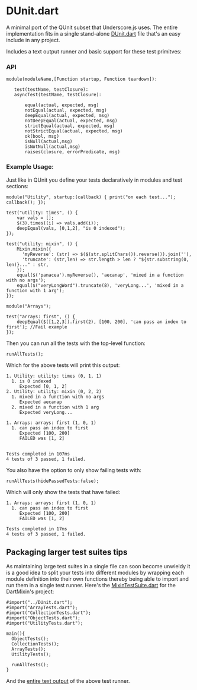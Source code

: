 # DUnit.dart

A minimal port of the QUnit subset that Underscore.js uses.
The entire implementation fits in a single stand-alone [DUnit.dart](https://github.com/mythz/DartMixins/blob/master/DUnit.dart) file that's an easy include in any project.

Includes a text output runner and basic support for these test primitves:

### API 

    module(moduleName,[Function startup, Function teardown]):

       test(testName, testClosure):
       asyncTest(testName, testClosure):

           equal(actual, expected, msg)
           notEqual(actual, expected, msg)
           deepEqual(actual, expected, msg)
           notDeepEqual(actual, expected, msg)
           strictEqual(actual, expected, msg)
           notStrictEqual(actual, expected, msg)
           ok(bool, msg)
           isNull(actual,msg)
           isNotNull(actual,msg)
           raises(closure, errorPredicate, msg)

### Example Usage:

Just like in QUnit you define your tests declaratively in modules and test sections:

    module("Utility", startup:(callback) { print("on each test..."); callback(); });  

    test("utility: times", () {
        var vals = [];
        $(3).times((i) => vals.add(i));
        deepEqual(vals, [0,1,2], "is 0 indexed");
    });

    test("utility: mixin", () {
        Mixin.mixin({
          'myReverse': (str) => $($(str.splitChars()).reverse()).join(''),
          'truncate': (str,len) => str.length > len ? "${str.substring(0, len)}..." : str,
        });
        equal($('panacea').myReverse(), 'aecanap', 'mixed in a function with no args');
        equal($("veryLongWord").truncate(8), 'veryLong...', 'mixed in a function with 1 arg');
    });

    module("Arrays");

    test("arrays: first", () {  
        deepEqual($([1,2,3]).first(2), [100, 200], 'can pass an index to first'); //Fail example
    });

Then you can run all the tests with the top-level function:

    runAllTests();    

Which for the above tests will print this output:

    1. Utility: utility: times (0, 1, 1)
      1. is 0 indexed
         Expected [0, 1, 2]
    2. Utility: utility: mixin (0, 2, 2)
      1. mixed in a function with no args
         Expected aecanap
      2. mixed in a function with 1 arg
         Expected veryLong...

    1. Arrays: arrays: first (1, 0, 1)
      1. can pass an index to first
         Expected [100, 200]
         FAILED was [1, 2]


    Tests completed in 107ms
    4 tests of 3 passed, 1 failed.


You also have the option to only show failing tests with:

    runAllTests(hidePassedTests:false);

Which will only show the tests that have failed:

    1. Arrays: arrays: first (1, 0, 1)
      1. can pass an index to first
         Expected [100, 200]
         FAILED was [1, 2]

    Tests completed in 17ms
    4 tests of 3 passed, 1 failed.

## Packaging larger test suites tips

As maintaining large test suites in a single file can soon become unwieldy it is a good idea to split your
tests into different modules by wrapping each module definition into their own functions thereby being able
to import and run them in a single test runner. Here's the [MixinTestSuite.dart](https://github.com/mythz/DartMixins/blob/master/tests/MixinTestSuite.dart) for the DartMixin's project:

    #import("../DUnit.dart");
    #import("ArrayTests.dart");
    #import("CollectionTests.dart");
    #import("ObjectTests.dart");
    #import("UtilityTests.dart");

    main(){
      ObjectTests();
      CollectionTests();
      ArrayTests();
      UtilityTests();
      
      runAllTests();
    }

And the [entire text output](https://gist.github.com/2523357) of the above test runner.
